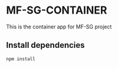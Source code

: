 # MF-SG-CONTAINER

This is the container app for MF-SG project

## Install dependencies

```
npm install
```
